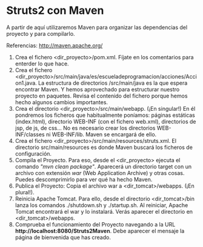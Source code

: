 # Struts2 con Maven
A partir de aquí utilizaremos Maven para organizar las dependencias del proyecto y para compilarlo.

Referencias: http://maven.apache.org/

1. Crea el fichero <dir_proyecto>/pom.xml. Fíjate en los comentarios para enterder lo que hace.
2. Crea el fichero <dir_proyecto>/src/main/java/es/escueladeprogramacion/acciones/Accion1.java. La estructura de directorios /src/main/java es la que espera encontrar Maven. Y hemos aprovechado para estructurar nuestro proyecto en paquetes. Revisa el contenido del fichero porque hemos hecho algunos cambios importantes.
3. Crea el directorio <dir_proyecto>/src/main/webapp. (¡En singular!) En él pondremos los ficheros que habitualmente poníamos:   páginas estáticas (index.html), directorio WEB-INF (con el fichero web.xml), directorios de jsp, de js, de css... No es necesario crear los directorios WEB-INF/classes ni WEB-INF/lib. Maven se encargará de ello.
3. Crea el fichero <dir_proyecto>/src/main/resources/struts.xml. El directorio src/main/resources es donde Maven buscará los ficheros de configuración.
4. Compila el Proyecto. Para eso, desde el <dir_proyecto> ejecuta el comando *"mvn clean package"*. Aparecerá un directorio target con un archivo con extensión *war* (Web Application Archive) y otras cosas. Puedes descomprimirlo para ver qué ha hecho Maven.
5. Publica el Proyecto: Copia el archivo war a <dir_tomcat>/webapps. (¡En plural!).
6. Reinicia Apache Tomcat. Para ello, desde el directorio <dir_tomcat>/bin lanza los comandos ./shutdown.sh y ./startup.sh. Al reiniciar, Apache Tomcat encontrará el war y lo instalará. Verás aparecer el directorio en <dir_tomcat>/webapps.
11. Comprueba el funcionamiento del Proyecto navegando a la URL **http://localhost:8080/Struts2Maven**. Debe aparecer el mensaje la página de bienvenida que has creado.

